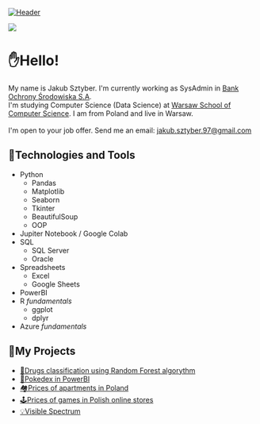 [![Header](https://user-images.githubusercontent.com/54943867/167251232-e5d000d4-df07-4dbd-926b-9d2a4c062268.png)](https://www.linkedin.com/in/jakubsztyber/)

![](https://komarev.com/ghpvc/?username=sztyberj&color=90B1D6&style=flat)

# ✋Hello!
My name is Jakub Sztyber. I'm currently working as SysAdmin in [Bank Ochrony Środowiska S.A](https://www.bosbank.pl/klient-indywidualny).
</br>I'm studying Computer Science (Data Science) at [Warsaw School of Computer Science](https://wscs.eu/).
I am from Poland and live in Warsaw.
</br></br>
I'm open to your job offer. Send me an email: jakub.sztyber.97@gmail.com

## 🧰Technologies and Tools

- Python
  - Pandas
  - Matplotlib
  - Seaborn
  - Tkinter
  - BeautifulSoup
  - OOP
- Jupiter Notebook / Google Colab
- SQL
  - SQL Server
  - Oracle
- Spreadsheets
  - Excel
  - Google Sheets
- PowerBI
- R _fundamentals_
  - ggplot
  - dplyr
 - Azure _fundamentals_

## 🎯My Projects
- [💊Drugs classification using Random Forest algorythm](https://github.com/sztyberj/DrugClassification_RandomForest)
- [🔴Pokedex in PowerBI](https://github.com/sztyberj/PowerPokedex)
- [🏘️Prices of apartments in Poland](https://github.com/sztyberj/ApartmentsPricesInPoland)
- [🕹️Prices of games in Polish online stores](https://github.com/sztyberj/GamesInPolishOnlineStores)
- [💡Visible Spectrum](https://github.com/sztyberj/VisibleSpectrum-DataVisualization)
